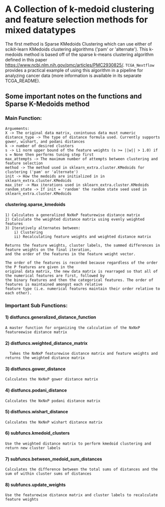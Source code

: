 # A Collection of k-medoid clustering and feature selection methods for mixed datatypes 

The first method is Sparse KMedoids Clustering which can use either of scikit-learn KMedoids 
clustering algorithms ('pam' or 'alternate'). This k-medoids method is based off of the sparse 
k-means clustering algorithm defined in this paper https://www.ncbi.nlm.nih.gov/pmc/articles/PMC2930825/. `TCGA_Nextflow` provides a practical example of using this algorithm in a pipeline for analyzing cancer data (more information is available in its separate TCGA_README).

## Some important notes on the functions and Sparse K-Medoids method

### Main Function: 

    Arguements:
    X -> The original data matrix, conintuous data must numeric
    distance_type -> The type of distance formula used. Currently supports gower, wishart, and podani distances
    k -> number of desired clusters
    s -> L1 norm upper bound of the feature weights (s >= ||w|| > 1.0) if s = None then performs tuning step first
    max_attempts -> The maximum number of attempts between clustering and feature selection
    method -> The method used in sklearn_extra.cluster.KMedoids for clustering ('pam' or 'alternate')
    init -> How the medoids are initialized in in sklearn_extra.cluster.KMedoids
    max_iter -> Max iterations used in sklearn_extra.cluster.KMedoids
    random_state -> If init = 'random' the random state seed used in sklearn_extra.cluster.KMedoids 

#### clustering.sparse_kmedoids

    1) Calculates a generalized NxNxP featurewise distance matrix
    2) Calculate the weighted distance matrix using evenly weighted features
    3) Iteratively alternates between:
        i) Clustering 
        ii) Recalculating feature weights and weighted distance matrix 

    Returns the feature weights, cluster labels, the summed differences in feature weights on the final iteration, 
    and the order of the features in the feature weight vector. 

    The order of the features is recorded because regardless of the order the P features are given in the 
    original data matrix, the new data matrix is rearraged so that all of the numerical features are first, followed by
    the binary features and then the categorical features. The order of features is maintained amongst each relative
    feature type (i.e. numerical features maintain their order relative to each other).

### Important Sub Functions:

#### 1) distfuncs.generalized_distance_function

    A master function for organizing the calculation of the NxNxP featureewise distance matrix

#### 2) distfuncs.weighted_distance_matrix

      Takes the NxNxP featurewise distance matrix and feature weights and returns the weighted distance matrix

#### 3) distfuncs.gower_distance

    Calculates the NxNxP gower distance matrix

#### 4) distfuncs.podani_distance

    Calculates the NxNxP podani distance matrix

#### 5) distfuncs.wishart_distance

    Calculates the NxNxP wishart distance matrix

#### 6) subfuncs.kmedoid_clusters

    Use the weighted distance matrix to perform kmedoid clustering and return new cluster labels

#### 7) subfuncs.between_medoid_sum_distances

    Calculates the difference between the total sums of distances and the sum of within cluster sums of distances

#### 8) subfuncs.update_weights

    Use the featurewise distance matrix and cluster labels to recalculate feature weights
